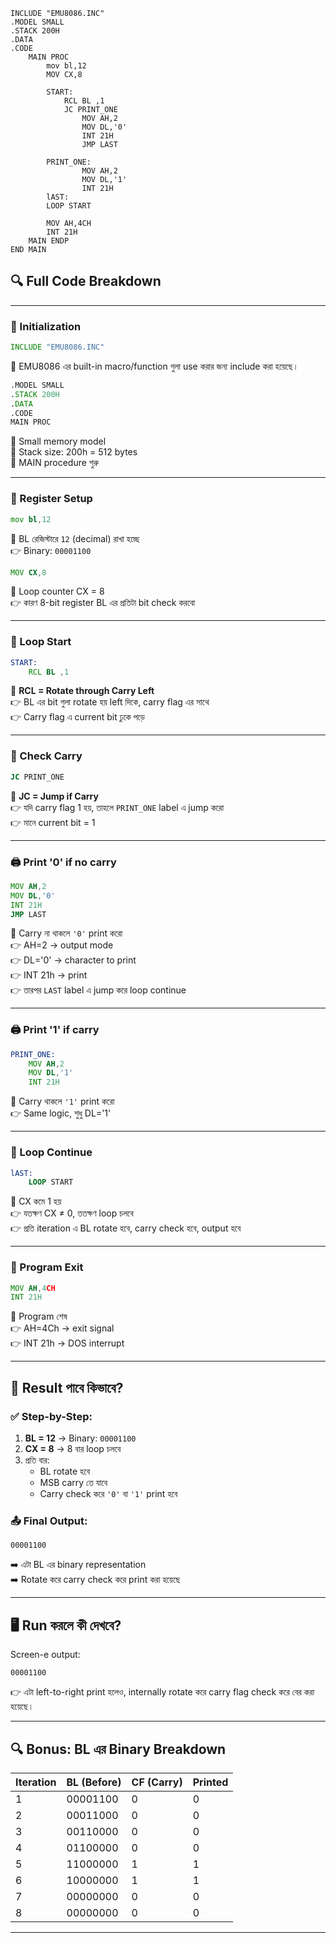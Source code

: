 ```
INCLUDE "EMU8086.INC"
.MODEL SMALL
.STACK 200H
.DATA
.CODE  
    MAIN PROC
        mov bl,12
        MOV CX,8 
        
        START:
            RCL BL ,1
            JC PRINT_ONE
                MOV AH,2
                MOV DL,'0' 
                INT 21H 
                JMP LAST 
                
        PRINT_ONE:  
                MOV AH,2
                MOV DL,'1' 
                INT 21H 
        lAST:
        LOOP START 

        MOV AH,4CH
        INT 21H
    MAIN ENDP
END MAIN
```



## 🔍 Full Code Breakdown

---

### 🔧 Initialization
```asm
INCLUDE "EMU8086.INC"
```
🔹 EMU8086 এর built-in macro/function গুলা use করার জন্য include করা হয়েছে।

```asm
.MODEL SMALL
.STACK 200H
.DATA
.CODE  
MAIN PROC
```
🔹 Small memory model  
🔹 Stack size: 200h = 512 bytes  
🔹 MAIN procedure শুরু

---

### 🧠 Register Setup
```asm
mov bl,12
```
🔹 BL রেজিস্টারে `12` (decimal) রাখা হচ্ছে  
👉 Binary: `00001100`

```asm
MOV CX,8
```
🔹 Loop counter CX = 8  
👉 কারণ 8-bit register BL এর প্রতিটা bit check করবো

---

### 🔁 Loop Start
```asm
START:
    RCL BL ,1
```
🔹 **RCL = Rotate through Carry Left**  
👉 BL এর bit গুলা rotate হয় left দিকে, carry flag এর সাথে  
👉 Carry flag এ current bit ঢুকে পড়ে

---

### 🧪 Check Carry
```asm
JC PRINT_ONE
```
🔹 **JC = Jump if Carry**  
👉 যদি carry flag 1 হয়, তাহলে `PRINT_ONE` label এ jump করো  
👉 মানে current bit = 1

---

### 🖨️ Print '0' if no carry
```asm
MOV AH,2
MOV DL,'0' 
INT 21H 
JMP LAST 
```
🔹 Carry না থাকলে `'0'` print করো  
👉 AH=2 → output mode  
👉 DL='0' → character to print  
👉 INT 21h → print  
👉 তারপর `LAST` label এ jump করে loop continue

---

### 🖨️ Print '1' if carry
```asm
PRINT_ONE:  
    MOV AH,2
    MOV DL,'1' 
    INT 21H 
```
🔹 Carry থাকলে `'1'` print করো  
👉 Same logic, শুধু DL='1'

---

### 🔁 Loop Continue
```asm
lAST:
    LOOP START
```
🔹 CX কমে 1 হয়  
👉 যতক্ষণ CX ≠ 0, ততক্ষণ loop চলবে  
👉 প্রতি iteration এ BL rotate হবে, carry check হবে, output হবে

---

### 🛑 Program Exit
```asm
MOV AH,4CH
INT 21H
```
🔹 Program শেষ  
👉 AH=4Ch → exit signal  
👉 INT 21h → DOS interrupt

---

## 🧪 Result পাবে কিভাবে?

### ✅ Step-by-Step:

1. **BL = 12** → Binary: `00001100`
2. **CX = 8** → 8 বার loop চলবে
3. প্রতি বার:
   - BL rotate হবে
   - MSB carry তে যাবে
   - Carry check করে `'0'` বা `'1'` print হবে

### 📤 Final Output:
```
00001100
```
➡️ এটা BL এর binary representation  
➡️ Rotate করে carry check করে print করা হয়েছে

---

## 🖥️ Run করলে কী দেখবে?

Screen-e output:
```
00001100
```

👉 এটা left-to-right print হলেও, internally rotate করে carry flag check করে বের করা হয়েছে।

---

## 🔍 Bonus: BL এর Binary Breakdown

| Iteration | BL (Before) | CF (Carry) | Printed |
|-----------|-------------|------------|---------|
| 1         | 00001100    | 0          | 0       |
| 2         | 00011000    | 0          | 0       |
| 3         | 00110000    | 0          | 0       |
| 4         | 01100000    | 0          | 0       |
| 5         | 11000000    | 1          | 1       |
| 6         | 10000000    | 1          | 1       |
| 7         | 00000000    | 0          | 0       |
| 8         | 00000000    | 0          | 0       |

---

